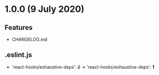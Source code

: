 # 1.0.0 (9 July 2020)

## Features
  
- CHANGELOG.md

## .eslint.js

- 'react-hooks/exhaustive-deps': ~~2~~ -> 'react-hooks/exhaustive-deps': **1**
